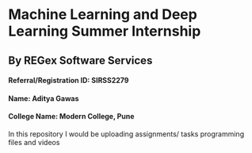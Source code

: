 # Machine Learning and Deep Learning Summer Internship

## By REGex Software Services
#### Referral/Registration ID: SIRSS2279
#### Name: Aditya Gawas
#### College Name: Modern College, Pune

In this repository I would be uploading assignments/ tasks programming files and videos
